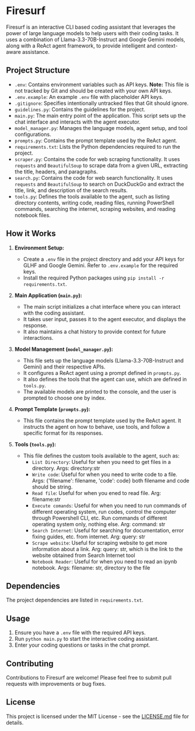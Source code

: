 # Firesurf

Firesurf is an interactive CLI based coding assistant that leverages the power of large language models to help users with their coding tasks. It uses a combination of Llama-3.3-70B-Instruct and Google Gemini models, along with a ReAct agent framework, to provide intelligent and context-aware assistance.

## Project Structure

- `.env`: Contains environment variables such as API keys. **Note:** This file is not tracked by Git and should be created with your own API keys.
- `.env.example`: An example `.env` file with placeholder API keys.
- `.gitignore`: Specifies intentionally untracked files that Git should ignore.
- `guidelines.py`: Contains the guidelines for the project.
- `main.py`: The main entry point of the application. This script sets up the chat interface and interacts with the agent executor.
- `model_manager.py`: Manages the language models, agent setup, and tool configurations.
- `prompts.py`: Contains the prompt template used by the ReAct agent.
- `requirements.txt`: Lists the Python dependencies required to run the project.
- `scraper.py`: Contains the code for web scraping functionality. It uses `requests` and `BeautifulSoup` to scrape data from a given URL, extracting the title, headers, and paragraphs.
- `search.py`: Contains the code for web search functionality. It uses `requests` and `BeautifulSoup` to search on DuckDuckGo and extract the title, link, and description of the search results.
- `tools.py`: Defines the tools available to the agent, such as listing directory contents, writing code, reading files, running PowerShell commands, searching the internet, scraping websites, and reading notebook files.

## How it Works

1. **Environment Setup:**
   - Create a `.env` file in the project directory and add your API keys for GLHF and Google Gemini. Refer to `.env.example` for the required keys.
   - Install the required Python packages using `pip install -r requirements.txt`.

2. **Main Application (`main.py`):**
   - The main script initializes a chat interface where you can interact with the coding assistant.
   - It takes user input, passes it to the agent executor, and displays the response.
   - It also maintains a chat history to provide context for future interactions.

3. **Model Management (`model_manager.py`):**
   - This file sets up the language models (Llama-3.3-70B-Instruct and Gemini) and their respective APIs.
   - It configures a ReAct agent using a prompt defined in `prompts.py`.
   - It also defines the tools that the agent can use, which are defined in `tools.py`.
   -  The available models are printed to the console, and the user is prompted to choose one by index.

4. **Prompt Template (`prompts.py`):**
    - This file contains the prompt template used by the ReAct agent. It instructs the agent on how to behave, use tools, and follow a specific format for its responses.

5. **Tools (`tools.py`):**
   - This file defines the custom tools available to the agent, such as:
     - `List Directory`: Useful for when you need to get files in a directory. Args: directory:str
     - `Write code`: Useful for when you need to write code to a file. Args: {'filename': filename, 'code': code} both filename and code should be string.
     - `Read file`: Useful for when you ened to read file. Arg: filename:str
     - `Execute comands`: Useful for when you need to run commands of different operating system, run codes, control the computer through Powershell CLI, etc. Run commands of different operating system only, nothing else. Arg: command: str
     - `Search Internet`: Useful for searching for documentation, error fixing guides, etc. from internet. Arg: query: str
     - `Scrape website`: Useful for scraping website to get more information about a link. Arg: query: str, which is the link to the website obtained from Search Internet tool
     - `Notebook Reader`: Useful for when you need to read an ipynb notebook. Args: filename: str, directory to the file

## Dependencies

The project dependencies are listed in `requirements.txt`.

## Usage

1. Ensure you have a `.env` file with the required API keys.
2. Run `python main.py` to start the interactive coding assistant.
3. Enter your coding questions or tasks in the chat prompt.

## Contributing

Contributions to Firesurf are welcome! Please feel free to submit pull requests with improvements or bug fixes.

## License

This project is licensed under the MIT License - see the [LICENSE.md](LICENSE.md) file for details.